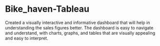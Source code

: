 # Bike_haven-Tableau
Created a visually interactive and informative dashboard that will help in understanding the sales figures better. The dashboard is easy to navigate and understand, with charts, graphs, and tables that are visually appealing and easy to interpret.
